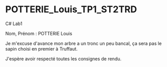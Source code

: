 # POTTERIE_Louis_TP1_ST2TRD
C# Lab1 

Nom, Prénom : POTTERIE Louis 

Je m'excuse d'avance mon arbre a un tronc un peu bancal, ça sera pas le sapin choisi en premier à Truffaut. 

J'espère avoir respecté toutes les consignes de rendu.  
